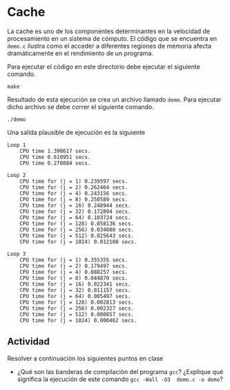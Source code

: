 # Cache

La cache es uno de los componentes determinantes en la velocidad de procesamiento en un sistema de cómputo.
El código que se encuentra en `demo.c` ilustra como el acceder a diferentes regiones de memoria afecta dramáticamente en el rendimiento de un programa.

Para ejecutar el código en este directorio debe ejecutar el siguiente comando.

```
make
```

Resultado de esta ejecución se crea un archivo llamado `demo`.
Para ejecutar dicho archivo se debe correr el siguiente comando.

```
./demo
```

Una salida plausible de ejecución es la siguiente

```
Loop 1
	CPU time 1.398617 secs.
	CPU time 0.610951 secs.
	CPU time 0.270884 secs.

Loop 2
	CPU time for (j = 1) 0.239597 secs.
	CPU time for (j = 2) 0.262464 secs.
	CPU time for (j = 4) 0.243156 secs.
	CPU time for (j = 8) 0.250589 secs.
	CPU time for (j = 16) 0.248944 secs.
	CPU time for (j = 32) 0.172894 secs.
	CPU time for (j = 64) 0.103724 secs.
	CPU time for (j = 128) 0.058136 secs.
	CPU time for (j = 256) 0.034080 secs.
	CPU time for (j = 512) 0.025643 secs.
	CPU time for (j = 1024) 0.012108 secs.

Loop 3
	CPU time for (j = 1) 0.355355 secs.
	CPU time for (j = 2) 0.179497 secs.
	CPU time for (j = 4) 0.088257 secs.
	CPU time for (j = 8) 0.044870 secs.
	CPU time for (j = 16) 0.022341 secs.
	CPU time for (j = 32) 0.011157 secs.
	CPU time for (j = 64) 0.005497 secs.
	CPU time for (j = 128) 0.002813 secs.
	CPU time for (j = 256) 0.002327 secs.
	CPU time for (j = 512) 0.000857 secs.
	CPU time for (j = 1024) 0.000462 secs.
```

## Actividad

Resolver a continuación los siguientes puntos en clase

* ¿Qué son las banderas de compilación del programa `gcc`? ¿Explique qué significa la ejecución de este comando `gcc -Wall -O3  demo.c -o demo`?

